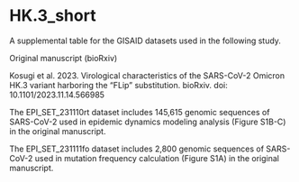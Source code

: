 # HK.3_short

A supplemental table for the GISAID datasets used in the following study.

Original manuscript (bioRxiv)

Kosugi et al. 2023. Virological characteristics of the SARS-CoV-2 Omicron HK.3 variant harboring the “FLip” substitution. bioRxiv. doi: 10.1101/2023.11.14.566985

The EPI_SET_231110rt dataset includes 145,615 genomic sequences of SARS-CoV-2 used in epidemic dynamics modeling analysis (Figure S1B-C) in the original manuscript.

The EPI_SET_231111fo dataset includes 2,800 genomic sequences of SARS-CoV-2 used in mutation frequency calculation (Figure S1A) in the original manuscript.
